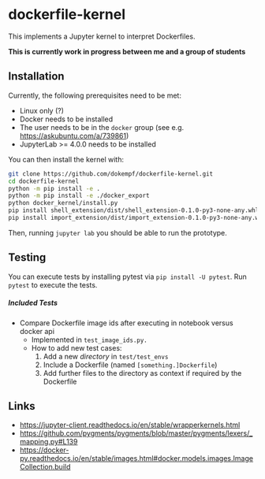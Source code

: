 # dockerfile-kernel

This implements a Jupyter kernel to interpret Dockerfiles.

**This is currently work in progress between me and a group of students**

## Installation

Currently, the following prerequisites need to be met:

* Linux only (?)
* Docker needs to be installed
* The user needs to be in the `docker` group (see e.g. https://askubuntu.com/a/739861)
* JupyterLab >= 4.0.0 needs to be installed

You can then install the kernel with:

```bash
git clone https://github.com/dokempf/dockerfile-kernel.git
cd dockerfile-kernel
python -m pip install -e .
python -m pip install -e ./docker_export
python docker_kernel/install.py
pip install shell_extension/dist/shell_extension-0.1.0-py3-none-any.whl
pip install import_extension/dist/import_extension-0.1.0-py3-none-any.whl
```

Then, running `jupyter lab` you should be able to run the prototype.

## Testing
You can execute tests by installing pytest via `pip install -U pytest`.
Run `pytest` to execute the tests.
##### Included Tests
- Compare Dockerfile image ids after executing in notebook versus docker api
  - Implemented in `test_image_ids.py.`
  - How to add new test cases:
    1. Add a new *directory* in `test/test_envs`
    2. Include a Dockerfile (named `[something.]Dockerfile`)
    3. Add further files to the directory as context if required by the Dockerfile

## Links

* https://jupyter-client.readthedocs.io/en/stable/wrapperkernels.html
* https://github.com/pygments/pygments/blob/master/pygments/lexers/_mapping.py#L139
* https://docker-py.readthedocs.io/en/stable/images.html#docker.models.images.ImageCollection.build

